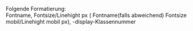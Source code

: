 Folgende Formatierung:<br/>
Fontname, Fontsize/Linehight px ( Fontname(falls abweichend) Fontsize mobil/Linehight mobil px), -display-Klassennummer